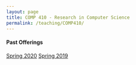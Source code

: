 ```yaml
---
layout: page
title: COMP 410 - Research in Computer Science
permalink: /teaching/COMP410/
---
```



#### Past Offerings

[Spring 2020](/teaching/COMP410/comp410-syllabus-sp20.pdf)
[Spring 2019](/teaching/COMP410/comp410-syllabus-sp19.pdf)
